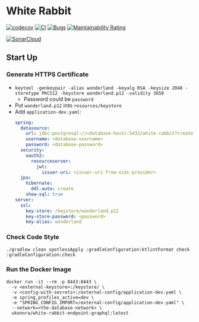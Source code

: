 # White Rabbit

[![codecov](https://codecov.io/gh/alices-wonderland/white-rabbit/branch/main/graph/badge.svg?token=ITJJebAjWw)](https://codecov.io/gh/alices-wonderland/white-rabbit)
[![CI](https://github.com/alices-wonderland/white-rabbit/actions/workflows/ci.yaml/badge.svg)](https://github.com/alices-wonderland/white-rabbit/actions/workflows/ci.yaml)
[![Bugs](https://sonarcloud.io/api/project_badges/measure?project=alices-wonderland_white-rabbit&metric=bugs)](https://sonarcloud.io/summary/new_code?id=alices-wonderland_white-rabbit)
[![Maintainability Rating](https://sonarcloud.io/api/project_badges/measure?project=alices-wonderland_white-rabbit&metric=sqale_rating)](https://sonarcloud.io/summary/new_code?id=alices-wonderland_white-rabbit)

[![SonarCloud](https://sonarcloud.io/images/project_badges/sonarcloud-white.svg)](https://sonarcloud.io/summary/new_code?id=alices-wonderland_white-rabbit)

## Start Up

### Generate HTTPS Certificate

* `keytool -genkeypair -alias wonderland -keyalg RSA -keysize 2048 -storetype PKCS12 -keystore wonderland.p12 -validity 3650`
  * Password could be `password`
* Put `wonderland.p12` into `resources/keystore`
* Add `application-dev.yaml`:
  ```yaml
  spring:
    datasource:
      url: jdbc:postgresql://<database-host>:5432/white-rabbit?createDatabaseIfNotExist=true
      username: <database-username>
      password: <database-password>
    security:
      oauth2:
        resourceserver:
          jwt:
            issuer-uri: <issuer-uri-from-oidc-provider>
    jpa:
      hibernate:
        ddl-auto: create
      show-sql: true
  server:
    ssl:
      key-store: /keystore/wonderland.p12
      key-store-password: <password>
      key-alias: wonderland
  ```

### Check Code Style

```
./gradlew clean spotlessApply :gradleConfiguration:ktlintFormat check :gradleConfiguration:check
```

### Run the Docker Image

```
docker run -it --rm -p 8443:8443 \
  -v <external-keystore>:/keystore/ \
  -v <config-with-secrets>:/external-config/application-dev.yaml \
  -e spring_profiles_active=dev \
  -e "SPRING_CONFIG_IMPORT=/external-config/application-dev.yaml" \
  --network=<the-database-network> \
  ukonnra/white-rabbit-endpoint-graphql:latest
```
